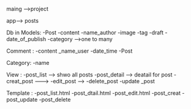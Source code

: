 maing -->project

app--> posts

Db in Models:
-Post 
    -content
    -name_author
    -image
    -tag
    -draft
    -date_of_publish
    -category -->one to many

Comment :
    -content
    _name_user
    -date_time
    -Post

Category:
    -name


View :
    -post_list --> shwo all posts
    -post_detail --> deatail for post
    -creat_post --->
    -edit_post -->
    -delete_post 
    -update _post

Template :
    -post_list.html
    -post_dtail.html
    -post_edit.html
    -post_creat
    -post_update
    -post_delete